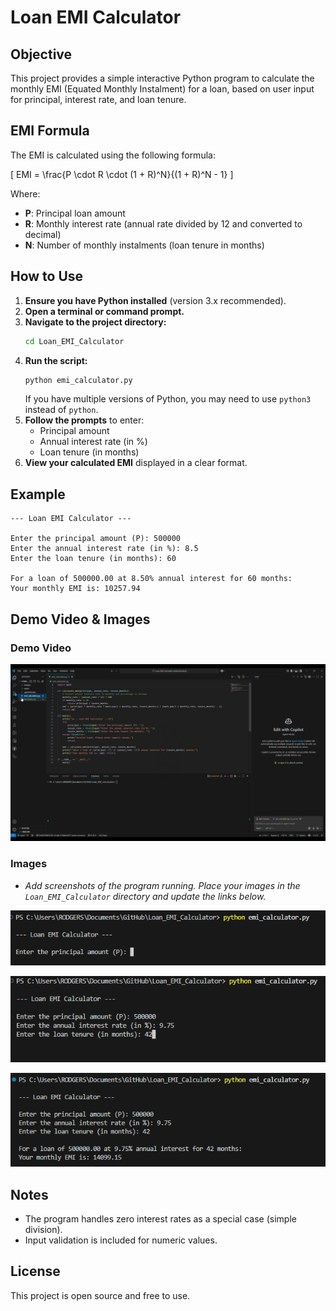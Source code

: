 # Loan EMI Calculator

## Objective
This project provides a simple interactive Python program to calculate the monthly EMI (Equated Monthly Instalment) for a loan, based on user input for principal, interest rate, and loan tenure.

## EMI Formula
The EMI is calculated using the following formula:

\[
EMI = \frac{P \cdot R \cdot (1 + R)^N}{(1 + R)^N - 1}
\]

Where:
- **P**: Principal loan amount
- **R**: Monthly interest rate (annual rate divided by 12 and converted to decimal)
- **N**: Number of monthly instalments (loan tenure in months)

## How to Use

1. **Ensure you have Python installed** (version 3.x recommended).
2. **Open a terminal or command prompt.**
3. **Navigate to the project directory:**
   ```sh
   cd Loan_EMI_Calculator
   ```
4. **Run the script:**
   ```sh
   python emi_calculator.py
   ```
   If you have multiple versions of Python, you may need to use `python3` instead of `python`.
5. **Follow the prompts** to enter:
   - Principal amount
   - Annual interest rate (in %)
   - Loan tenure (in months)
6. **View your calculated EMI** displayed in a clear format.

## Example
```
--- Loan EMI Calculator ---

Enter the principal amount (P): 500000
Enter the annual interest rate (in %): 8.5
Enter the loan tenure (in months): 60

For a loan of 500000.00 at 8.50% annual interest for 60 months:
Your monthly EMI is: 10257.94
```

## Demo Video & Images

### Demo Video

[![Watch the demo](images/demo-thumbnail.png)](video/Loan_EMI%20-%20Made%20with%20Clipchamp.mp4)

### Images
- _Add screenshots of the program running. Place your images in the `Loan_EMI_Calculator` directory and update the links below._

![Program Start](images/start.png)

![User Input Example](images/User_input.png)

![EMI Output Example](images/EMI.png)

## Notes
- The program handles zero interest rates as a special case (simple division).
- Input validation is included for numeric values.

## License
This project is open source and free to use. 